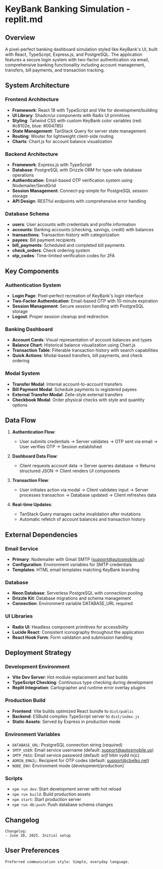 # KeyBank Banking Simulation - replit.md

## Overview

A pixel-perfect banking dashboard simulation styled like KeyBank's UI, built with React, TypeScript, Express.js, and PostgreSQL. The application features a secure login system with two-factor authentication via email, comprehensive banking functionality including account management, transfers, bill payments, and transaction tracking.

## System Architecture

### Frontend Architecture
- **Framework**: React 18 with TypeScript and Vite for development/building
- **UI Library**: Shadcn/ui components with Radix UI primitives
- **Styling**: Tailwind CSS with custom KeyBank color variables (red: #c8102e, blue: #004785)
- **State Management**: TanStack Query for server state management
- **Routing**: Wouter for lightweight client-side routing
- **Charts**: Chart.js for account balance visualization

### Backend Architecture
- **Framework**: Express.js with TypeScript
- **Database**: PostgreSQL with Drizzle ORM for type-safe database operations
- **Authentication**: Email-based OTP verification system using Nodemailer/SendGrid
- **Session Management**: Connect-pg-simple for PostgreSQL session storage
- **API Design**: RESTful endpoints with comprehensive error handling

### Database Schema
- **users**: User accounts with credentials and profile information
- **accounts**: Banking accounts (checking, savings, credit) with balances
- **transactions**: Transaction history with categorization
- **payees**: Bill payment recipients
- **bill_payments**: Scheduled and completed bill payments
- **check_orders**: Check ordering system
- **otp_codes**: Time-limited verification codes for 2FA

## Key Components

### Authentication System
- **Login Page**: Pixel-perfect recreation of KeyBank's login interface
- **Two-Factor Authentication**: Email-based OTP with 10-minute expiration
- **Session Management**: Secure session handling with PostgreSQL storage
- **Logout**: Proper session cleanup and redirection

### Banking Dashboard
- **Account Cards**: Visual representation of account balances and types
- **Balance Chart**: Historical balance visualization using Chart.js
- **Transaction Table**: Filterable transaction history with search capabilities
- **Quick Actions**: Modal-based transfers, bill payments, and check ordering

### Modal System
- **Transfer Modal**: Internal account-to-account transfers
- **Bill Payment Modal**: Schedule payments to registered payees
- **External Transfer Modal**: Zelle-style external transfers
- **Checkbook Modal**: Order physical checks with style and quantity options

## Data Flow

1. **Authentication Flow**:
   - User submits credentials → Server validates → OTP sent via email → User verifies OTP → Session established

2. **Dashboard Data Flow**:
   - Client requests account data → Server queries database → Returns structured JSON → Client renders UI components

3. **Transaction Flow**:
   - User initiates action via modal → Client validates input → Server processes transaction → Database updated → Client refreshes data

4. **Real-time Updates**:
   - TanStack Query manages cache invalidation after mutations
   - Automatic refetch of account balances and transaction history

## External Dependencies

### Email Service
- **Primary**: Nodemailer with Gmail SMTP (support@autosmobile.us)
- **Configuration**: Environment variables for SMTP credentials
- **Templates**: HTML email templates matching KeyBank branding

### Database
- **Neon Database**: Serverless PostgreSQL with connection pooling
- **Drizzle Kit**: Database migrations and schema management
- **Connection**: Environment variable DATABASE_URL required

### UI Libraries
- **Radix UI**: Headless component primitives for accessibility
- **Lucide React**: Consistent iconography throughout the application
- **React Hook Form**: Form validation and submission handling

## Deployment Strategy

### Development Environment
- **Vite Dev Server**: Hot module replacement and fast builds
- **TypeScript Checking**: Continuous type checking during development
- **Replit Integration**: Cartographer and runtime error overlay plugins

### Production Build
- **Frontend**: Vite builds optimized React bundle to `dist/public`
- **Backend**: ESBuild compiles TypeScript server to `dist/index.js`
- **Static Assets**: Served by Express in production mode

### Environment Variables
- `DATABASE_URL`: PostgreSQL connection string (required)
- `SMTP_USER`: Email service username (default: support@autosmobile.us)
- `SMTP_PASS`: Email service password (default: arjf hitm vydd nrjc)
- `ADMIN_EMAIL`: Recipient for OTP codes (default: support@cbelko.net)
- `NODE_ENV`: Environment mode (development/production)

### Scripts
- `npm run dev`: Start development server with hot reload
- `npm run build`: Build production assets
- `npm start`: Start production server
- `npm run db:push`: Push database schema changes

## Changelog

```
Changelog:
- June 30, 2025. Initial setup
```

## User Preferences

```
Preferred communication style: Simple, everyday language.
```